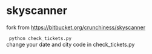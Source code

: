 skyscanner
==========

fork from https://bitbucket.org/crunchiness/skyscanner

``` python check_tickets.py```  
change your date and city code in check_tickets.py
